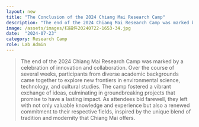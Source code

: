 ```yaml
---
layout: new
title: "The Conclusion of the 2024 Chiang Mai Research Camp"
description: "The end of the 2024 Chiang Mai Research Camp was marked by a celebration of innovation and collaboration."
image: /assets/images/扫描件20240722-1653-34.jpg
date:  "2024-07-23"
category: Research Camp
role: Lab Admin
---
```


> The end of the 2024 Chiang Mai Research Camp was marked by a celebration of innovation and collaboration. Over the course of several weeks, participants from diverse academic backgrounds came together to explore new frontiers in environmental science, technology, and cultural studies. The camp fostered a vibrant exchange of ideas, culminating in groundbreaking projects that promise to have a lasting impact. As attendees bid farewell, they left with not only valuable knowledge and experience but also a renewed commitment to their respective fields, inspired by the unique blend of tradition and modernity that Chiang Mai offers.